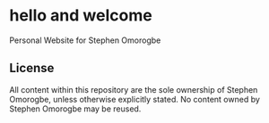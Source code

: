 # hello and welcome
Personal Website for Stephen Omorogbe


## License
All content within this repository are the sole ownership of Stephen Omorogbe, unless otherwise explicitly stated.
No content owned by Stephen Omorogbe may be reused. 
